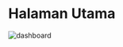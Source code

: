 # Halaman Utama
![dashboard](https://github.com/akbarfitriadi/Crud-Express/assets/90353819/f5bb9d2f-ec89-4d5f-b033-8cda78bc469c)
